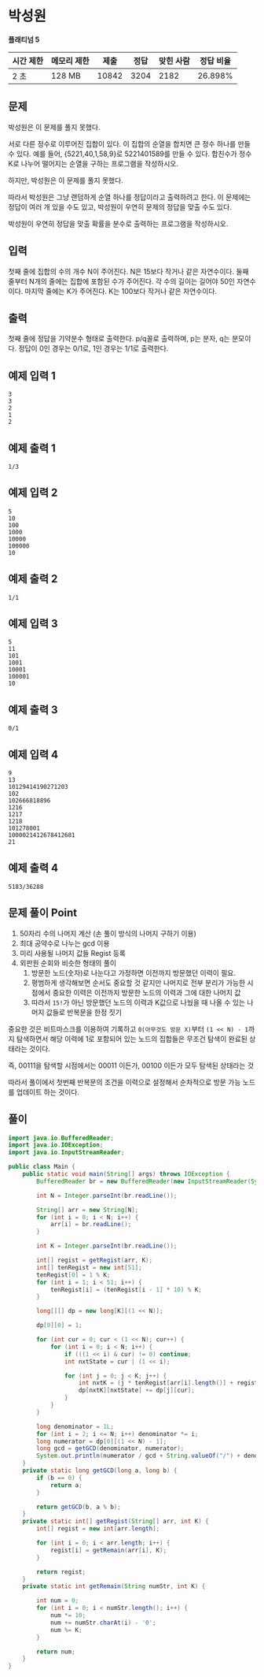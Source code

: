 # 박성원

**플래티넘 5**

|시간 제한	|메모리 제한	|제출|	정답|	맞힌 사람|	정답 비율|
|---|---|---|---|---|---|
|2 초	|128 MB	|10842|3204|	2182|	26.898%|

## 문제 

박성원은 이 문제를 풀지 못했다.

서로 다른 정수로 이루어진 집합이 있다. 이 집합의 순열을 합치면 큰 정수 하나를 만들 수 있다. 예를 들어, {5221,40,1,58,9}로 5221401589를 만들 수 있다. 합친수가 정수 K로 나누어 떨어지는 순열을 구하는 프로그램을 작성하시오.

하지만, 박성원은 이 문제를 풀지 못했다.

따라서 박성원은 그냥 랜덤하게 순열 하나를 정답이라고 출력하려고 한다. 이 문제에는 정답이 여러 개 있을 수도 있고, 박성원이 우연히 문제의 정답을 맞출 수도 있다.

박성원이 우연히 정답을 맞출 확률을 분수로 출력하는 프로그램을 작성하시오.

## 입력 

첫째 줄에 집합의 수의 개수 N이 주어진다. N은 15보다 작거나 같은 자연수이다. 둘째 줄부터 N개의 줄에는 집합에 포함된 수가 주어진다. 각 수의 길이는 길어야 50인 자연수이다. 마지막 줄에는 K가 주어진다. K는 100보다 작거나 같은 자연수이다.

## 출력 

첫째 줄에 정답을 기약분수 형태로 출력한다. p/q꼴로 출력하며, p는 분자, q는 분모이다. 정답이 0인 경우는 0/1로, 1인 경우는 1/1로 출력한다.

## 예제 입력 1

```
3
3
2
1
2
```

## 예제 출력 1

```
1/3
```

## 예제 입력 2

```
5
10
100
1000
10000
100000
10
```

## 예제 출력 2

```
1/1
```

## 예제 입력 3

```
5
11
101
1001
10001
100001
10
```

## 예제 출력 3

```
0/1
```

## 예제 입력 4

```
9
13
10129414190271203
102
102666818896
1216
1217
1218
101278001
1000021412678412681
21
```

## 예제 출력 4

```
5183/36288
```

## 문제 풀이 Point

1. 50자리 수의 나머지 계산 (손 풀이 방식의 나머지 구하기 이용)
2. 최대 공약수로 나누는 gcd 이용
3. 미리 사용될 나머지 값들 Regist 등록 
4. 외판원 순회와 비슷한 형태의 풀이
   1. 방문한 노드(숫자)로 나눈다고 가정하면 이전까지 방문했던 이력이 필요.
   2. 평범하게 생각해보면 순서도 중요할 것 같지만 나머지로 전부 분리가 가능한 시점에서 중요한 이력은 이전까지 방문한 노드의 이력과 그에 대한 나머지 값
   3. 따라서 ```15!```가 아닌 방문했던 노드의 이력과 K값으로 나눴을 때 나올 수 있는 나머지 값들로 반복문을 한정 짓기

중요한 것은 비트마스크를 이용하여 기록하고 ```0(아무것도 방문 X)```부터 ```(1 << N) - 1```까지 탐색하면서 해당 이력에 1로 포함되어 있는 노드의 집합들은 무조건 탐색이 완료된 상태라는 것이다.

즉, 00111을 탐색할 시점에서는 00011 이든가, 00100 이든가 모두 탐색된 상태라는 것

따라서 풀이에서 첫번째 반복문의 조건을 이력으로 설정해서 순차적으로 방문 가능 노드를 업데이트 하는 것이다.

## 풀이 

```java
import java.io.BufferedReader;
import java.io.IOException;
import java.io.InputStreamReader;

public class Main {
    public static void main(String[] args) throws IOException {
        BufferedReader br = new BufferedReader(new InputStreamReader(System.in));

        int N = Integer.parseInt(br.readLine());

        String[] arr = new String[N];
        for (int i = 0; i < N; i++) {
            arr[i] = br.readLine();
        }

        int K = Integer.parseInt(br.readLine());

        int[] regist = getRegist(arr, K);
        int[] tenRegist = new int[51];
        tenRegist[0] = 1 % K;
        for (int i = 1; i < 51; i++) {
            tenRegist[i] = (tenRegist[i - 1] * 10) % K;
        }

        long[][] dp = new long[K][(1 << N)];

        dp[0][0] = 1;

        for (int cur = 0; cur < (1 << N); cur++) {
            for (int i = 0; i < N; i++) {
                if (((1 << i) & cur) != 0) continue;
                int nxtState = cur | (1 << i);

                for (int j = 0; j < K; j++) {
                    int nxtK = (j * tenRegist[arr[i].length()] + regist[i]) % K;
                    dp[nxtK][nxtState] += dp[j][cur];
                }
            }
        }

        long denominator = 1L;
        for (int i = 2; i <= N; i++) denominator *= i;
        long numerator = dp[0][(1 << N) - 1];
        long gcd = getGCD(denominator, numerator);
        System.out.println(numerator / gcd + String.valueOf("/") + denominator / gcd);
    }
    private static long getGCD(long a, long b) {
        if (b == 0) {
            return a;
        }

        return getGCD(b, a % b);
    }
    private static int[] getRegist(String[] arr, int K) {
        int[] regist = new int[arr.length];

        for (int i = 0; i < arr.length; i++) {
            regist[i] = getRemain(arr[i], K);
        }

        return regist;
    }
    private static int getRemain(String numStr, int K) {

        int num = 0;
        for (int i = 0; i < numStr.length(); i++) {
            num *= 10;
            num += numStr.charAt(i) - '0';
            num %= K;
        }

        return num;
    }
}
```